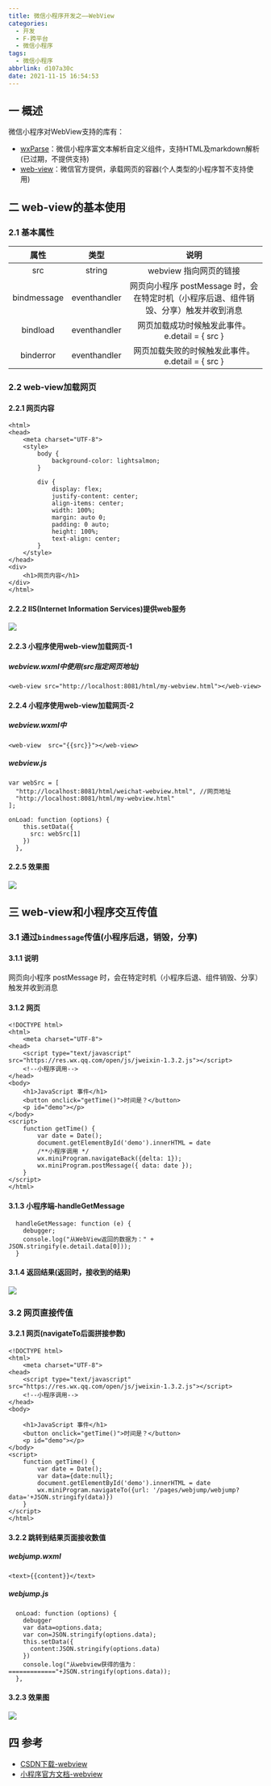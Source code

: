 ```yaml
---
title: 微信小程序开发之——WebView
categories:
  - 开发
  - F-跨平台
  - 微信小程序
tags:
  - 微信小程序
abbrlink: d107a30c
date: 2021-11-15 16:54:53
---
```

## 一 概述

微信小程序对WebView支持的库有：

* [wxParse][00]：微信小程序富文本解析自定义组件，支持HTML及markdown解析(已过期，不提供支持)
* [web-view][01]：微信官方提供，承载网页的容器(个人类型的小程序暂不支持使用)

<!--more-->

## 二 web-view的基本使用

### 2.1 基本属性

|    属性     |     类型     |                             说明                             |
| :---------: | :----------: | :----------------------------------------------------------: |
|     src     |    string    |                    webview 指向网页的链接                    |
| bindmessage | eventhandler | 网页向小程序 postMessage 时，会在特定时机（小程序后退、组件销毁、分享）触发并收到消息 |
|  bindload   | eventhandler |        网页加载成功时候触发此事件。e.detail = { src }        |
|  binderror  | eventhandler |       网页加载失败的时候触发此事件。e.detail = { src }       |

### 2.2 web-view加载网页

#### 2.2.1 网页内容

```
<html>
<head>
    <meta charset="UTF-8">
    <style>
        body {
            background-color: lightsalmon;
        }

        div {
            display: flex;
            justify-content: center;
            align-items: center;
            width: 100%;
            margin: auto 0;
            padding: 0 auto;
            height: 100%;
            text-align: center;
        }
    </style>
</head>
<div>
    <h1>网页内容</h1>
</div>
</html>
```

#### 2.2.2 IIS(Internet Information Services)提供web服务
![][1]

#### 2.2.3 小程序使用web-view加载网页-1

##### webview.wxml中使用(src指定网页地址)

```
<web-view src="http://localhost:8081/html/my-webview.html"></web-view>
```

#### 2.2.4 小程序使用web-view加载网页-2

##### webview.wxml中

```
<web-view  src="{{src}}"></web-view>
```

##### webview.js

```
var webSrc = [
  "http://localhost:8081/html/weichat-webview.html", //网页地址
  "http://localhost:8081/html/my-webview.html"
];

onLoad: function (options) {
    this.setData({
      src: webSrc[1]
    })
  },
```

#### 2.2.5 效果图
![][2]

## 三 web-view和小程序交互传值

### 3.1 通过`bindmessage`传值(小程序后退，销毁，分享)

#### 3.1.1 说明

网页向小程序 postMessage 时，会在特定时机（小程序后退、组件销毁、分享）触发并收到消息

#### 3.1.2 网页

```
<!DOCTYPE html>
<html>
    <meta charset="UTF-8">
<head>
    <script type="text/javascript" src="https://res.wx.qq.com/open/js/jweixin-1.3.2.js"></script>
    <!--小程序调用-->
</head>
<body>
    <h1>JavaScript 事件</h1>
    <button onclick="getTime()">时间是？</button>
    <p id="demo"></p>
</body>
<script>
    function getTime() {
        var date = Date();
        document.getElementById('demo').innerHTML = date
        /**小程序调用 */
        wx.miniProgram.navigateBack({delta: 1}); 
        wx.miniProgram.postMessage({ data: date });
    }
</script>
</html>
```

#### 3.1.3 小程序端-handleGetMessage

```
  handleGetMessage: function (e) {
    debugger;
    console.log("从WebView返回的数据为：" + JSON.stringify(e.detail.data[0]));
  }
```

#### 3.1.4 返回结果(返回时，接收到的结果)
![][3]

### 3.2 网页直接传值

#### 3.2.1 网页(navigateTo后面拼接参数)

```
<!DOCTYPE html>
<html>
    <meta charset="UTF-8">
<head>
    <script type="text/javascript" src="https://res.wx.qq.com/open/js/jweixin-1.3.2.js"></script>
    <!--小程序调用-->
</head>
<body>

    <h1>JavaScript 事件</h1>
    <button onclick="getTime()">时间是？</button>
    <p id="demo"></p>
</body>
<script>
    function getTime() {
        var date = Date();
        var data={date:null};
        document.getElementById('demo').innerHTML = date
        wx.miniProgram.navigateTo({url: '/pages/webjump/webjump?data='+JSON.stringify(data)})
    }
</script>
</html>
```

#### 3.2.2 跳转到结果页面接收数值

##### webjump.wxml

```
<text>{{content}}</text>
```

##### webjump.js

```
  onLoad: function (options) {
    debugger
    var data=options.data;
    var con=JSON.stringify(options.data);
    this.setData({
      content:JSON.stringify(options.data)
    })
    console.log("从webview获得的值为：============="+JSON.stringify(options.data));
  },
```

#### 3.2.3 效果图
![][4]

## 四 参考
* [CSDN下载-webview](https://download.csdn.net/download/Calvin_zhou/42466860)
* [小程序官方文档-webview](https://developers.weixin.qq.com/miniprogram/dev/component/web-view.html)



[00]:https://github.com/icindy/wxParse
[01]:https://developers.weixin.qq.com/miniprogram/dev/component/web-view.html
[1]:https://jsd.onmicrosoft.cn/gh/PGzxc/CDN/blog-wechat/wechat-webview-iis-service.png
[2]:https://jsd.onmicrosoft.cn/gh/PGzxc/CDN/blog-wechat/wechat-webview-basic-use.png
[3]:https://jsd.onmicrosoft.cn/gh/PGzxc/CDN/blog-wechat/wechat-webview-handleGetMessage.png
[4]:https://jsd.onmicrosoft.cn/gh/PGzxc/CDN/blog-wechat/wechat-webview-jump-param.gif

